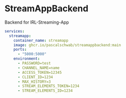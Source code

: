 # StreamAppBackend
Backend for IRL-Streaming-App


```yaml
services:
  streamapp:
    container_name: streamapp
    image: ghcr.io/pascalschwab/streamappbackend:main
    ports:
      - "5000:5000"
    environment:
      - PASSWORD=test
      - CHANNEL_NAME=name
      - ACCESS_TOKEN=12345
      - CLIENT_ID=1234
      - MAX_HISTORY=3
      - STREAM_ELEMENTS_TOKEN=1234
      - STREAM_ELEMENTS_ID=1234
```